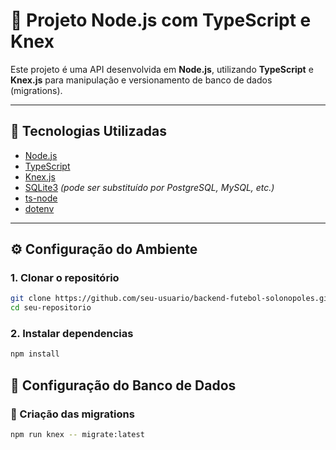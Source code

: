 # 🚀 Projeto Node.js com TypeScript e Knex

Este projeto é uma API desenvolvida em **Node.js**, utilizando **TypeScript** e **Knex.js** para manipulação e versionamento de banco de dados (migrations).

---

## 🧩 Tecnologias Utilizadas

- [Node.js](https://nodejs.org/)
- [TypeScript](https://www.typescriptlang.org/)
- [Knex.js](https://knexjs.org/)
- [SQLite3](https://www.sqlite.org/) *(pode ser substituído por PostgreSQL, MySQL, etc.)*
- [ts-node](https://typestrong.org/ts-node/)
- [dotenv](https://github.com/motdotla/dotenv)

---

## ⚙️ Configuração do Ambiente

### 1. Clonar o repositório
```bash
git clone https://github.com/seu-usuario/backend-futebol-solonopoles.git
cd seu-repositorio
```

### 2. Instalar dependencias
```bash
npm install
```

## 🧱 Configuração do Banco de Dados

### 🧬 Criação das migrations

```bash
npm run knex -- migrate:latest
```